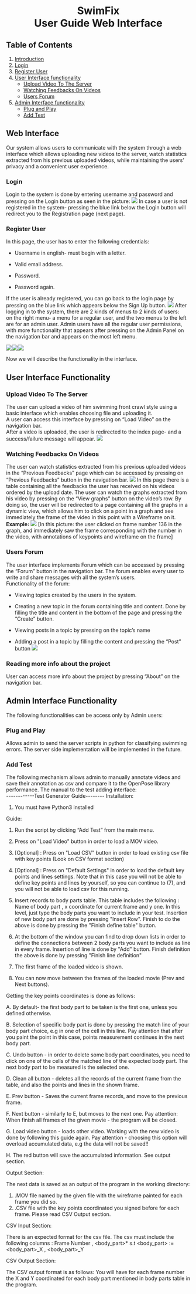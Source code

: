 # <center> SwimFix<br> User Guide Web Interface</center>

## Table of Contents
1. [Introduction](#web-interface)
2. [Login](#login)
3. [Register User](#register-user)
4. [User Interface functionality](#user-interface-functionality)
	* [Upload Video To The Server](#upload-video-to-the-server)
	* [Watching Feedbacks On Videos](#watching-feedbacks-on-videos)
	* [Users Forum](#users-forum)
5. [Admin Interface functionality](#admin-interface-functionality)
	* [Plug and Play](#plug-and-play)
	* [Add Test](#add-test)

## Web Interface
Our system allows users to communicate with the system through a web interface which allows uploading new videos to the server, watch statistics extracted from his previous uploaded videos, while maintaining the users’ privacy and a convenient user experience.
### Login
Login to the system is done by entering username and password and pressing on the Login button as seen in the picture:
**![](https://lh3.googleusercontent.com/4rXSsvwTc9hLFd1cDh10kOJAbYD8C5u8kpMKvfwv8FwKyc7tHST1vAkngfZQKVJ80fauS_ijGFq1a8o5vFiXhwmUgjRJLWGGn0v4FTWR0pOMUN93w08Oxol031Lci7-cEo18N8n6)**
In case a user is not registered in the system- pressing the blue link below the Login button will redirect you to the Registration page (next page).

### Register User
In this page, the user has to enter the following credentials:

-   Username in english- must begin with a letter.
    
-   Valid email address.
    
-   Password.
    
-   Password again.
    

  
If the user is already registered, you can go back to the login page by pressing on the blue link which appears below the Sign Up button.
**![](https://lh3.googleusercontent.com/3VlLSIV6KapoORkjeuQS7elqrfbS66HiwjcTpHn6IAIODUJlNPrUDcVEgqLO_w9RWgsLKPM1Jznj7J67tkL_fucijZGzOj04GvnpHYBoqClPA71Y8KFy6-ckjD8uqw3jTu1foPK1)**
After logging in to the system, there are 2 kinds of menus to 2 kinds of users:  
on the right menu- a menu for a regular user, and the two menus to the left are for an admin user. Admin users have all the regular user permissions, with more functionality that appears after pressing on the Admin Panel on the navigation bar and appears on the most left menu.

![](https://lh6.googleusercontent.com/CXKHOo0JpniuWg1WUz96RUWyTM0DJL-9Zs1x1lobdopziDFFiduZII6g3bDFbzILm3NYVueCmIF0ztvNZAMpu-jZdqbbV_0TaYjbnfpG4zq1ueq-cg5CDYxL-QhnDDLvOByl7aej)![](https://lh5.googleusercontent.com/C1RE_16rCDN4_41-5XE19elZoL-1BHkiJbD96n_au01UUgm_AqhjvAGFvw86ZdPdG2ZHQ6KodOyexs3xc4PEnczU-VvUJyaONojIojhHPg4s5ijO5HQsfV8njK6VWCLAXnkCYIdi)![](https://lh3.googleusercontent.com/U4GzAF8Ii86CLIpMQJvVgZST5SqKMCkbPi5JpdjoGKvu6bmGGfU8rQ7KpBsrJ-uBk2vP9g3366Z2m0KKOtsygQVNhEcrJBtFiDc-l7c41jDA43841G_FsNRa0-K8v7TA63yTZdM3)
  
Now we will describe the functionality in the interface.

## User Interface Functionality
###  Upload Video To The Server
The user can upload a video of him swimming front crawl style using a basic interface which enables choosing file and uploading it.  
A user can access this interface by pressing on “Load Video” on the navigation bar.  
After a video is uploaded, the user is redirected to the index page- and a success/failure message will appear.
![](https://lh4.googleusercontent.com/knnw5wdv8sEr-HpjFiRAgF9yRbPqNREXX65fuWWET0HshWkX3QEnd5FsN2y75_mGyU2RveXTSLyQ2zWS7X8KlBOJW0fov_TFKdqD5v4RZ7yxZmBwAqJEKx9St8JKIelc7YmhFT7K)
### Watching Feedbacks On Videos
The user can watch statistics extracted from his previous uploaded videos in the “Previous Feedbacks” page which can be accessed by pressing on “Previous Feedbacks” button in the navigation bar. 
![](https://lh4.googleusercontent.com/J8vcjRUfqQVWseFaGUE953txPiPYOZpXIfsP8kKJWM1KBAFN4_m2js_luQbFUX6GQejnRL425ESjCtgnTIlGCeALUtWZz0tcmtmLIzZ1LpNjYi6YgEOPzy2eY_h-pgABJqz5mlU2)
In this page there is a table containing all the feedbacks the user has received on his videos ordered by the upload date.
The user can watch the graphs extracted from his video by pressing on the “View graphs” button on the video’s row. By doing so, the user will be redirected to a page containing all the graphs in a dynamic view, which allows him to click on a point in a graph and see immediately the frame of the video in this point with a Wireframe on it.<span>
**Example:**
![](https://lh6.googleusercontent.com/KNclyogaT-jfia3YFZgoWCutEJr_2M30pWkjDsy9MnkwZXiKdJspuOKTXCXj8UFt14fB3KjzxTkxm73Q9sdBGF5zmRLtcGbDP-frXB8CQ96q3ao4-9c-Njhq1pFoAVV9zUBwb_H_)
[In this picture: the user clicked on frame number 136 in the graph, and immediately saw the frame corresponding with the number in the video, with annotations of keypoints and wireframe on the frame]
### Users Forum
The user interface implements Forum which can be accessed by pressing the “Forum” button in the navigation bar. The forum enables every user to write and share messages with all the system’s users.  
Functionality of the forum:

-   Viewing topics created by the users in the system.
    
-   Creating a new topic in the forum containing title and content. Done by filling the title and content in the bottom of the page and pressing the “Create” button.
    
-   Viewing posts in a topic by pressing on the topic’s name
    
-   Adding a post in a topic by filling the content and pressing the “Post” button
**![](https://lh5.googleusercontent.com/UZ1Fg_UMqAqA_xQhouBzVcCzMLrk214e_9Gc0Zxs_s6LrEcbi7XT0FVplgGeAebzWbTCWtaJzeywdbtqJxQQ9zTF2HAcC8285Nxd5QqdhjHUcnxWNt-xAmtCPKGDJK4LSCgylTv2)**
### Reading more info about the project
User can access more info about the project by pressing “About” on the navigation bar.

## Admin Interface Functionality
The following functionalities can be access only by Admin users:

### Plug and Play
Allows admin to send the server scripts in python for classifying swimming errors.
The server side implementation will be implemented in the future.

### Add Test
The following mechanism allows admin to manually annotate videos and save their annotation as csv and compare it to the OpenPose library performance.
The manual to the test adding interface:<br>
------------Test Generator Guide--------
Installation:
1. You must have Python3 installed


Guide:

1. Run the script by clicking “Add Test” from the main menu.

2. Press on "Load Video" button in order to load a MOV video.

3. [Optional] : Press on "Load CSV" button in order to load existing csv file with key points (Look on CSV format section)

4. [Optional] : Press on "Default Settings" in order to load the default key points and lines settings.
Note that in this case you will not be able to define key points and lines by yourself, so you can continue to (7), and you will not be able to load csv for this running.


5. Insert records to body parts table. This table includes the following : Name of body part , x coordinate for current frame and y one.
   In this level, just type the body parts you want to include in your test. Insertion of new body part are done by pressing "Insert Row".
Finish to do the above is done by pressing the "Finish define table" button.

6. At the bottom of the window you can find to drop down lists in order to define the connections between 2 body parts you want to include
   as line in every frame. Insertion of line is done by "Add" button. Finish definition the above is done by pressing "Finish line definition"

7. The first frame of the loaded video is shown.

8. You can now move between the frames of the loaded movie (Prev and Next buttons). 

Getting the key points coordinates is done as follows:

A. By default- the first body part to be taken is the first one, unless you defined otherwise.
	
B. Selection of specific body part is done by pressing the match line of your body part choice, e.g in one of the cell in this line.
Pay attention that after you paint the point in this case, points measurement continues in the next body part.
	
C. Undo button - in order to delete some body part coordinates, you need to click on one of the cells of the matched line of the expected body part. The next body part to be measured is the selected one.
	
D. Clean all button - deletes all the records of the current frame from the table, and also the points and lines in the shown frame.
	
E. Prev button - Saves the current frame records, and move to the previous frame.
	
F. Next button - similarly to E, but moves to the next one. 
Pay attention: When finish all frames of the given movie - the program will be closed.
	
G. Load video button - loads other video. Working with the new video is done by following this guide again.
Pay attention - choosing this option will overload accumulated data, e.g the data will not be saved!!
	
H. The red button will save the accumulated information. See output section.



Output Section:

The next data is saved as an output of the program in the working directory:
1. .MOV file named by the given file with the wireframe painted for each frame you did so.
2. .CSV file with the key points coordinated you signed before for each frame. Please read CSV Output section.


CSV Input Section:

There is an expected format for the csv file.
The csv must include the following columns : Frame Number , <body_part>* s.t 
<body_part> := <body_part>_X , <body_part>_Y


CSV Output Section:

The CSV output format is as follows:
You will have for each frame number the X and Y coordinated for each body part mentioned in body parts table in the program.

